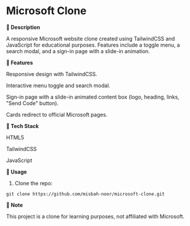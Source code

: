 **<h1>Microsoft Clone</h1>**

**📄 Description**

A responsive Microsoft website clone created using TailwindCSS and JavaScript for educational purposes. Features include a toggle menu, a search modal, and a sign-in page with a slide-in animation.

**🌟 Features**

Responsive design with TailwindCSS.

Interactive menu toggle and search modal.

Sign-in page with a slide-in animated content box (logo, heading, links, "Send Code" button).

Cards redirect to official Microsoft pages.


**🚀 Tech Stack**

HTML5

TailwindCSS

JavaScript


**📂 Usage**

1. Clone the repo:

``git clone https://github.com/misbah-noor/microsoft-clone.git``



**📜 Note**

This project is a clone for learning purposes, not affiliated with Microsoft.

